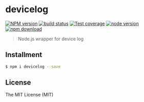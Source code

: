 # devicelog

[![NPM version][npm-image]][npm-url]
[![build status][travis-image]][travis-url]
[![Test coverage][coveralls-image]][coveralls-url]
[![node version][node-image]][node-url]
[![npm download][download-image]][download-url]

[npm-image]: https://img.shields.io/npm/v/devicelog.svg?style=flat-square
[npm-url]: https://npmjs.org/package/devicelog
[travis-image]: https://img.shields.io/travis/macacajs/devicelog.svg?style=flat-square
[travis-url]: https://travis-ci.org/macacajs/devicelog
[coveralls-image]: https://img.shields.io/coveralls/macacajs/devicelog.svg?style=flat-square
[coveralls-url]: https://coveralls.io/r/macacajs/devicelog?branch=master
[node-image]: https://img.shields.io/badge/node.js-%3E=_6-green.svg?style=flat-square
[node-url]: http://nodejs.org/download/
[download-image]: https://img.shields.io/npm/dm/devicelog.svg?style=flat-square
[download-url]: https://npmjs.org/package/devicelog

> Node.js wrapper for device log

## Installment

```bash
$ npm i devicelog --save
```

## License

The MIT License (MIT)
